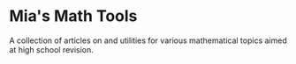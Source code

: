 Mia's Math Tools
================

A collection of articles on and utilities for various mathematical topics aimed at high school revision.
